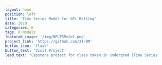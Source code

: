 ```yaml
---
layout: home
position: left
title: 'Time Series Model for NFL Betting'
date: 2020
categories: R
tags: R Models
featured_image: '/img/NFLTSModel.png'
project_link: 'https://github.com/31-DM'
button_icon: 'flask'
button_text: 'Visit Project'
lead_text: "Capstone project for class taken in undergrad (Time Series Modeling for Business)"
---
```

